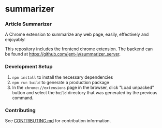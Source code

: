 # summarizer

### Article Summarizer

A Chrome extension to summarize any web page, easily, effectively and enjoyably!

This repository includes the frontend chrome extension. The backend can be
found at https://github.com/jent-ly/summarizer_server.

### Development Setup

1) `npm install` to install the necessary dependencies
1) `npm run build` to generate a production package
1) In the `chrome://extensions` page in the browser, click "Load unpacked"
button and select the `build` directory that was generated by the previous
command.

### Contributing
See [CONTRIBUTING.md](CONTRIBUTING.md) for contribution information.

